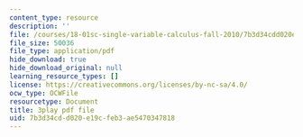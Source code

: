 ```yaml
---
content_type: resource
description: ''
file: /courses/18-01sc-single-variable-calculus-fall-2010/7b3d34cdd020e19cfeb3ae5470347818_9v25gg2qJYE.pdf
file_size: 50036
file_type: application/pdf
hide_download: true
hide_download_original: null
learning_resource_types: []
license: https://creativecommons.org/licenses/by-nc-sa/4.0/
ocw_type: OCWFile
resourcetype: Document
title: 3play pdf file
uid: 7b3d34cd-d020-e19c-feb3-ae5470347818
---
```

